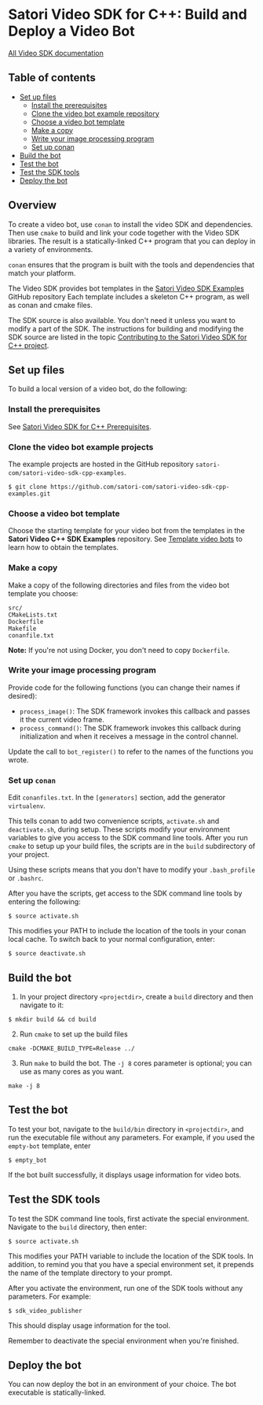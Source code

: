 # Satori Video SDK for C++: Build and Deploy a Video Bot

[All Video SDK documentation](../README.md)

## Table of contents
* [Set up files](#set-up-files)
    * [Install the prerequisites](#install-the-prerequisites)
    * [Clone the video bot example repository](#clone-the-video-bot-example-repository)
    * [Choose a video bot template](#choose-a-video-bot-template)
    * [Make a copy](#make-a-copy)
    * [Write your image processing program](#write-your-image-processing-program)
    * [Set up conan](#set-up-conan)
* [Build the bot](#build-the-bot)
* [Test the bot](#test-the-bot)
* [Test the SDK tools](#test-the-sdk-tools)
* [Deploy the bot](#deploy-the-bot)

## Overview
To create a video bot, use `conan` to install the video SDK and dependencies. Then use `cmake` to build and link your code
together with the Video SDK libraries. The result is a statically-linked C++ program that you can deploy in a variety of
environments.

`conan` ensures that the program is built with the tools and dependencies that match your platform.

The Video SDK provides bot templates in the
[Satori Video SDK Examples](https://github.com/satori-com/satori-video-sdk-cpp-examples) GitHub repository
Each template includes a skeleton C++ program, as well as conan and cmake files.

The SDK source is also available. You don't need it unless you want to modify a part of
the SDK. The instructions for building and modifying the SDK source are listed in the topic
[Contributing to the Satori Video SDK for C++ project](contributing.md).

## Set up files
To build a local version of a video bot, do the following:

### Install the prerequisites
See [Satori Video SDK for C++ Prerequisites](prerequisites.md).

### Clone the video bot example projects
The example projects are hosted in the GitHub repository
`satori-com/satori-video-sdk-cpp-examples`.
```
$ git clone https://github.com/satori-com/satori-video-sdk-cpp-examples.git
```

### Choose a video bot template

Choose the starting template for your video bot from the templates in the **Satori Video C++ SDK Examples** repository.
See [Template video bots](reference.md#template-video-bots) to learn how to obtain the templates.

### Make a copy

Make a copy of the following directories and files from the video bot template you choose:
```
src/
CMakeLists.txt
Dockerfile
Makefile
conanfile.txt
```

**Note:** If you're not using Docker, you don't need to copy `Dockerfile`.

### Write your image processing program
Provide code for the following functions (you can change their names if desired):

* `process_image()`: The SDK framework invokes this callback and passes it the current video frame.
* `process_command()`: The SDK framework invokes this callback during initialization and when it
receives a message in the control channel.

Update the call to `bot_register()` to refer to the names of the functions you wrote.

### Set up `conan`
Edit `conanfiles.txt`. In the `[generators]` section, add the generator `virtualenv`.

This tells conan to add two convenience scripts, `activate.sh` and `deactivate.sh`, during setup. These scripts
modify your environment variables to give you access to the SDK command line tools. After you run `cmake` to
setup up your build files, the scripts are in the `build` subdirectory of your project.

Using these scripts means that you don't have to modify your `.bash_profile` or `.bashrc`.

After you have the scripts, get access to the SDK command line tools by entering the following:

```
$ source activate.sh
```

This modifies your PATH to include the location of the tools in your conan local cache. To switch back to your
normal configuration, enter:
```
$ source deactivate.sh
```

## Build the bot
1. In your project directory `<projectdir>`, create a `build` directory and then navigate to it:
```
$ mkdir build && cd build
```

2. Run `cmake` to set up the build files
```
cmake -DCMAKE_BUILD_TYPE=Release ../
```

3. Run `make` to build the bot. The `-j 8` cores parameter is optional; you can use as many cores as you want.
```
make -j 8
```
## Test the bot

To test your bot, navigate to the `build/bin` directory in `<projectdir>`, and run the executable file without any
parameters. For example, if you used the `empty-bot` template, enter
```
$ empty_bot
```
If the bot built successfully, it displays usage information for video bots.

## Test the SDK tools

To test the SDK command line tools, first activate the special environment. Navigate to the `build` directory, then
enter:
```
$ source activate.sh
```

This modifies your PATH variable to include the location of the SDK tools. In addition, to remind you that you have
a special environment set, it prepends the name of the template directory to your prompt.

After you activate the environment, run one of the SDK tools without any parameters. For example:

```
$ sdk_video_publisher
```

This should display usage information for the tool.

Remember to deactivate the special environment when you're finished.

## Deploy the bot
You can now deploy the bot in an environment of your choice. The bot executable is statically-linked.
